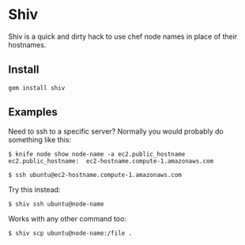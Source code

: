 Shiv
====

Shiv is a quick and dirty hack to use chef node names in place of their hostnames.

Install
-------

```
gem install shiv
```

Examples
--------

Need to ssh to a specific server? Normally you would probably do something like this:

```
$ knife node show node-name -a ec2.public_hostname
ec2.public_hostname:  ec2-hostname.compute-1.amazonaws.com

$ ssh ubuntu@ec2-hostname.compute-1.amazonaws.com
```

Try this instead:

```
$ shiv ssh ubuntu@node-name
```

Works with any other command too:

```
$ shiv scp ubuntu@node-name:/file .
```